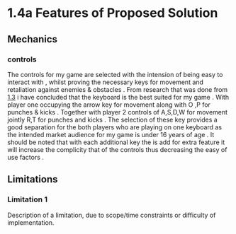 # 1.4a Features of Proposed Solution

## Mechanics&#x20;

### controls&#x20;

The controls for my game are selected with the intension of being easy to interact with , whilst proving the necessary keys for movement and retaliation against enemies & obstacles . From research that was done from [1.3](../analysis/1.3-research-the-problem.md#fire-boy-and-water-girl) i have concluded that the keyboard is the best suited for my game   . With player one occupying the arrow key for movement along with O ,P for punches & kicks . Together with player 2 controls of  A,S,D,W  for movement jointly R,T for punches and kicks . The selection of these key provides a good separation for the both players who are playing on one keyboard as the intended  market audience for my game is under 16 years of age . It should be noted that with each additional key the is add for extra feature it will increase the complicity that of the controls thus decreasing the easy of use factors .&#x20;

###

## Limitations

### Limitation 1

Description of a limitation, due to scope/time constraints or difficulty of implementation.
